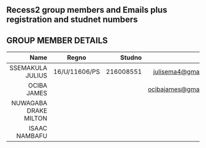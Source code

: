 ## Recess2 group members and Emails plus registration and studnet numbers

## GROUP MEMBER DETAILS

| Name                | Regno         | Studno    |Email               |
| -------------------:|:-------------:| ---------:|-------------------:|
| SSEMAKULA JULIUS    | 16/U/11606/PS | 216008551 |julisema4@gmail.com |
| OCIBA JAMES         |               |           |ocibajames@gmail.com|
|NUWAGABA DRAKE MILTON|               |           |                    |
|ISAAC NAMBAFU        |               |           |                    |
